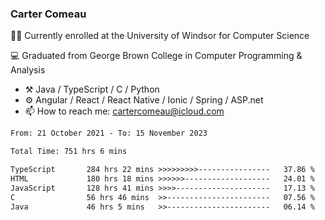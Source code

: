 ### Carter Comeau

🙋‍♂️ Currently enrolled at the University of Windsor for Computer Science

💻 Graduated from George Brown College in Computer Programming & Analysis

- ⚒️ Java / TypeScript / C / Python
- ⚙️ Angular / React / React Native / Ionic / Spring / ASP.net
- 📫 How to reach me: cartercomeau@icloud.com

<!--START_SECTION:waka-->

```txt
From: 21 October 2021 - To: 15 November 2023

Total Time: 751 hrs 6 mins

TypeScript       284 hrs 22 mins >>>>>>>>>----------------   37.86 %
HTML             180 hrs 18 mins >>>>>>-------------------   24.01 %
JavaScript       128 hrs 41 mins >>>>---------------------   17.13 %
C                56 hrs 46 mins  >>-----------------------   07.56 %
Java             46 hrs 5 mins   >>-----------------------   06.14 %
```

<!--END_SECTION:waka-->
